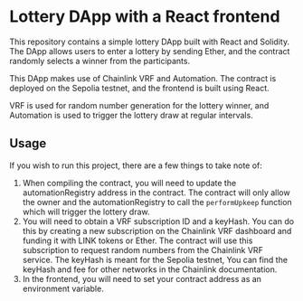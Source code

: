 # Lottery DApp with a React frontend

This repository contains a simple lottery DApp built with React and Solidity. The DApp allows users to enter a lottery by sending Ether, and the contract randomly selects a winner from the participants.

This DApp makes use of Chainlink VRF and Automation. The contract is deployed on the Sepolia testnet, and the frontend is built using React.

VRF is used for random number generation for the lottery winner, and Automation is used to trigger the lottery draw at regular intervals.

## Usage

If you wish to run this project, there are a few things to take note of:
1. When compiling the contract, you will need to update the automationRegistry address in the contract. The contract will only allow the owner and the automationRegistry to call the `performUpkeep` function which will trigger the lottery draw.
2. You will need to obtain a VRF subscription ID and a keyHash. You can do this by creating a new subscription on the Chainlink VRF dashboard and funding it with LINK tokens or Ether. The contract will use this subscription to request random numbers from the Chainlink VRF service. The keyHash is meant for the Sepolia testnet, You can find the keyHash and fee for other networks in the Chainlink documentation.
3. In the frontend, you will need to set your contract address as an environment variable.
